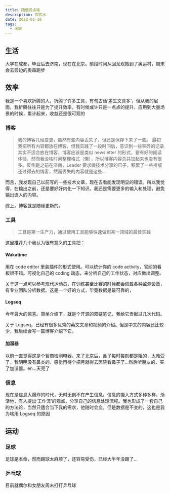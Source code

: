 ```yaml
---
title: 随便说点啥
description: 吹吹水
date: 2022-01-10
tags:
  - 闲聊
---
```


## 生活

大学在成都，毕业后去济南，现在在北京。前段时间从回龙观搬到了奥运村，周末会去旁边的奥森跑步

## 效率

我是一个喜欢折腾的人，折腾了许多工具，有句古话‘差生文具多’，但从我的层面，我折腾往往只是为了提升效率，有时候或许只是一点点的提升，应用到大量场景的时候，累计起来，收益还是很可观的

### 博客

> 我的博客几经变更，虽然有些内容丢失了，但还是保存下来了一些。
> 最初我把所有内容都放在博客，但我实践了一段时间后，意识到一些零碎的记录其实不适合放在博客，博客应该是类似 newsletter 的形式，要有好的阅读体验，然而我没啥时间整理格式（懒），所以博客内容总共加起来也没有很多。反倒是之前在济南，Leader 要求做技术分享的日子，积累了一些排版还过得去的博客，然而丢失的内容就是这些...

而且，我发现自己以前写的一些技术文章，现在去看能发现明显的错误。所以我觉得，在输出之前，还是要好好内化一下知识。我还是需要更多的输入和处理，避免输出误人的内容。

综上，博客就是随缘更新的。

### 工具

> 工具是第一生产力，通过使用工具能够快速做到某一领域的最佳实践

这里推荐几个我认为很有意义的工具把：

#### **Wakatime**

用在 code editor 里装插件的形式使用。可以统计你的 code activity，官网的看板很不错。可视化自己的 coding 动态，来分析自己的工作状态，对应做出调整。

关于这一点可以参考现代运动员，在训练甚至比赛的时候都会佩戴各种监测设备，有专业团队分析数据。这是一个好的方式，毕竟数据是最可靠的，

#### **Logseq**

今年最大的惊喜。简单介绍下，就是个开源的双链笔记，我给它贡献过几次代码。

关于 Logseq，已经有很多优秀的英文文章和视频的介绍。但是中文的内容还比较少，我后续会写一篇博客介绍下它。

#### **加湿器**

以前一直觉得这是个智商检测电器，来了北京后，鼻子每时每刻都是阻的，太难受了，我明明没有鼻炎的，感觉再待个把月就得去医院看鼻子了...然后听朋友的，买了加湿器。en...天亮了

### 信息

现在是信息大爆炸的时代，无时无刻不在产生信息。信息的摄入方式多种多样，渐渐地，有人提出‘工作流’的观点，分享自己的信息处理流程。我也形成了一套自己的方法论，当然只适合当下我的需求，他随时会变，但是数据是不变的，这也是我为啥用 Logseq 的原因

## 运动

### 足球

足球是本命，然而踢球太麻烦了，还容易受伤，已经大半年没踢了...

### 乒乓球

目前就偶尔和女朋友周末打打乒乓球
